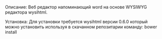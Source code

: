Описание:
Веб редактор напоминающий word на основе WYSIWYG редактора wysihtml.


Установка:
Для установки требуется  wysihtml версии 0.6.0 который можно установить используя в скачанном репозитарии команду: bower install
